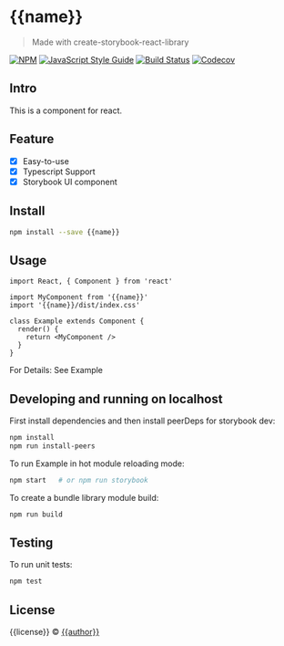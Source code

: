 # {{name}}

> Made with create-storybook-react-library

[![NPM](https://img.shields.io/npm/v/{{name}}.svg)](https://www.npmjs.com/package/{{name}}) [![JavaScript Style Guide](https://img.shields.io/badge/code_style-standard-brightgreen.svg)](https://standardjs.com) [![Build Status](https://img.shields.io/travis/com/{{repo}})](https://travis-ci.com/github/{{repo}}) [![Codecov](https://img.shields.io/codecov/c/github/{{repo}})](https://codecov.io/gh/{{repo}})

## Intro

This is a component for react.

## Feature

- [x] Easy-to-use
- [x] Typescript Support
- [x] Storybook UI component

## Install

```bash
npm install --save {{name}}
```

## Usage

```tsx
import React, { Component } from 'react'

import MyComponent from '{{name}}'
import '{{name}}/dist/index.css'

class Example extends Component {
  render() {
    return <MyComponent />
  }
}
```

For Details: See Example

## Developing and running on localhost

First install dependencies and then install peerDeps for storybook dev:

```sh
npm install
npm run install-peers
```

To run Example in hot module reloading mode:

```sh
npm start   # or npm run storybook
```

To create a bundle library module build:

```sh
npm run build
```

## Testing

To run unit tests:

```sh
npm test
```

## License

{{license}} © [{{author}}](https://github.com/{{author}})
